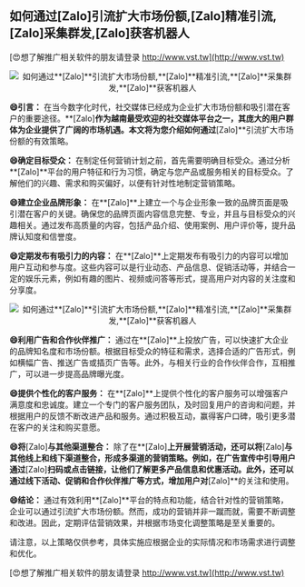 ## **如何通过**[Zalo]**引流扩大市场份额,**[Zalo]**精准引流,**[Zalo]**采集群发,**[Zalo]**获客机器人**

[😍想了解推广相关软件的朋友请登录 http://www.vst.tw](http://www.vst.tw)

 <center><img src="https://vst.tw/MP4/tuiguang/png/5.png" alt="如何通过**[Zalo]**引流扩大市场份额,**[Zalo]**精准引流,**[Zalo]**采集群发,**[Zalo]**获客机器人"></center>

**😄引言：**
在当今数字化时代，社交媒体已经成为企业扩大市场份额和吸引潜在客户的重要途径。**[Zalo]**作为越南最受欢迎的社交媒体平台之一，其庞大的用户群体为企业提供了广阔的市场机遇。本文将为您介绍如何通过**[Zalo]**引流扩大市场份额的有效策略。

**😄确定目标受众：**
在制定任何营销计划之前，首先需要明确目标受众。通过分析**[Zalo]**平台的用户特征和行为习惯，确定与您产品或服务相关的目标受众。了解他们的兴趣、需求和购买偏好，以便有针对性地制定营销策略。

**😄建立企业品牌形象：**
在**[Zalo]**上建立一个与企业形象一致的品牌页面是吸引潜在客户的关键。确保您的品牌页面内容信息完整、专业，并且与目标受众的兴趣相关。通过发布高质量的内容，包括产品介绍、使用案例、用户评价等，提升品牌认知度和信誉度。

**😄定期发布有吸引力的内容：**
在**[Zalo]**上定期发布有吸引力的内容可以增加用户互动和参与度。这些内容可以是行业动态、产品信息、促销活动等，并结合一定的娱乐元素，例如有趣的图片、视频或问答等形式，提高用户对内容的关注度和分享度。

 <center><img src="https://vst.tw/MP4/tuiguang/png/1.png" alt="如何通过**[Zalo]**引流扩大市场份额,**[Zalo]**精准引流,**[Zalo]**采集群发,**[Zalo]**获客机器人"></center>

**😄利用广告和合作伙伴推广：**
通过在**[Zalo]**上投放广告，可以快速扩大企业的品牌知名度和市场份额。根据目标受众的特征和需求，选择合适的广告形式，例如横幅广告、推送广告或插页广告等。此外，与相关行业的合作伙伴合作，互相推广，可以进一步提高品牌曝光度。

**😄提供个性化的客户服务：**
在**[Zalo]**上提供个性化的客户服务可以增强客户满意度和忠诚度。建立一个专门的客户服务团队，及时回复用户的咨询和问题，并根据用户的反馈不断改进产品和服务。通过积极互动，赢得客户口碑，吸引更多潜在客户的关注和购买意愿。

**😄将**[Zalo]**与其他渠道整合：**
除了在**[Zalo]**上开展营销活动，还可以将**[Zalo]**与其他线上和线下渠道整合，形成多渠道的营销策略。例如，在广告宣传中引导用户通过**[Zalo]**扫码或点击链接，让他们了解更多产品信息和优惠活动。此外，还可以通过线下活动、促销和合作伙伴推广等方式，增加用户对**[Zalo]**的关注和使用。

**😄结论：**
通过有效利用**[Zalo]**平台的特点和功能，结合针对性的营销策略，企业可以通过引流扩大市场份额。然而，成功的营销并非一蹴而就，需要不断调整和改进。因此，定期评估营销效果，并根据市场变化调整策略是至关重要的。

请注意，以上策略仅供参考，具体实施应根据企业的实际情况和市场需求进行调整和优化。

[😍想了解推广相关软件的朋友请登录 http://www.vst.tw](http://www.vst.tw)



